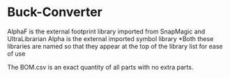 # Buck-Converter
AlphaF is the external footprint library imported from SnapMagic and UltraLibrarian
Alpha is the external imported symbol library
*Both these libraries are named so that they appear at the top of the library list for ease of use


The BOM.csv is an exact quantity of all parts with no extra parts. 


